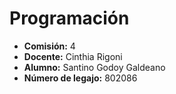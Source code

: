 # Programación 

- **Comisión:** 4  
- **Docente:** Cinthia Rigoni  
- **Alumno:** Santino Godoy Galdeano  
- **Número de legajo:** 802086
